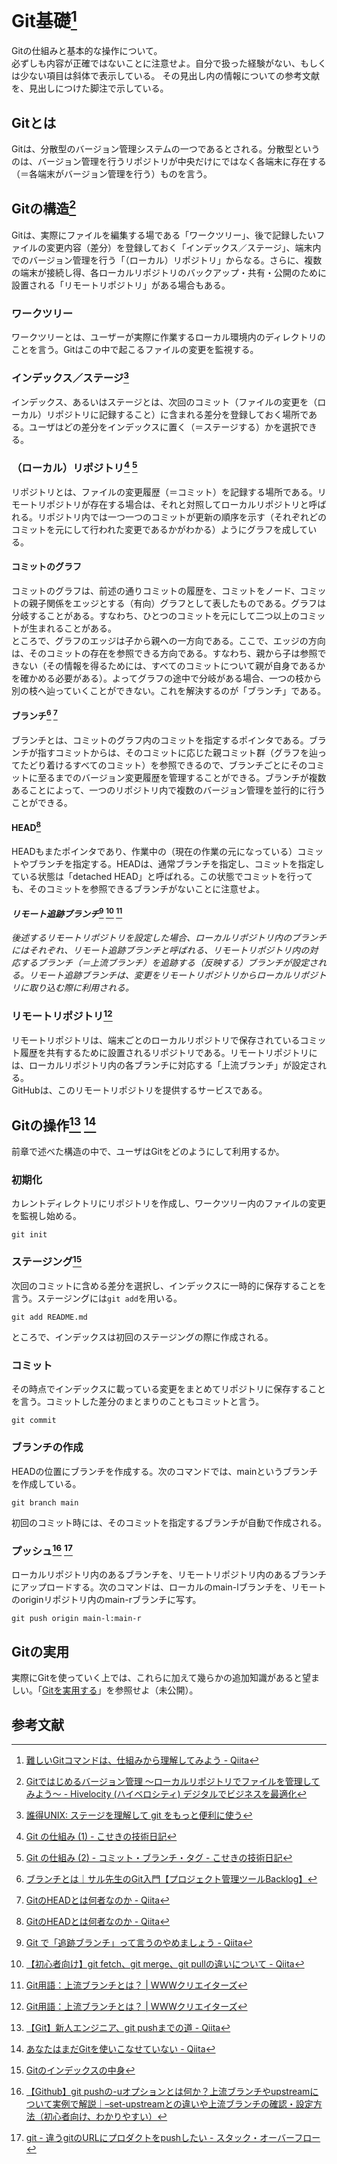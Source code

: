 <!-- TODO:
* 斜体部分の確証／訂正
* コメントアウトした疑問の解消
* 用語の統一：保存、保管、記録など

対象がブランチでなくともよい、という記述を除外するとわかりやすくなる？
 -->

# Git基礎[^0]
Gitの仕組みと基本的な操作について。  
必ずしも内容が正確ではないことに注意せよ。自分で扱った経験がない、もしくは少ない項目は斜体で表示している。
その見出し内の情報についての参考文献を、見出しにつけた脚注で示している。


## Gitとは
Gitは、分散型のバージョン管理システムの一つであるとされる。分散型というのは、バージョン管理を行うリポジトリが中央だけにではなく各端末に存在する（＝各端末がバージョン管理を行う）ものを言う。


## Gitの構造[^0-2]
Gitは、実際にファイルを編集する場である「ワークツリー」、後で記録したいファイルの変更内容（差分）を登録しておく「インデックス／ステージ」、端末内でのバージョン管理を行う「（ローカル）リポジトリ」からなる。さらに、複数の端末が接続し得、各ローカルリポジトリのバックアップ・共有・公開のために設置される「リモートリポジトリ」がある場合もある。

### ワークツリー
ワークツリーとは、ユーザーが実際に作業するローカル環境内のディレクトリのことを言う。Gitはこの中で起こるファイルの変更を監視する。

### インデックス／ステージ[^1]
インデックス、あるいはステージとは、次回のコミット（ファイルの変更を（ローカル）リポジトリに記録すること）に含まれる差分を登録しておく場所である。ユーザはどの差分をインデックスに置く（＝ステージする）かを選択できる。

### （ローカル）リポジトリ[^2] [^3]
リポジトリとは、ファイルの変更履歴（＝コミット）を記録する場所である。リモートリポジトリが存在する場合は、それと対照してローカルリポジトリと呼ばれる。リポジトリ内では一つ一つのコミットが更新の順序を示す（それぞれどのコミットを元にして行われた変更であるかがわかる）ようにグラフを成している。

#### コミットのグラフ
コミットのグラフは、前述の通りコミットの履歴を、コミットをノード、コミットの親子関係をエッジとする（有向）グラフとして表したものである。グラフは分岐することがある。すなわち、ひとつのコミットを元にして二つ以上のコミットが生まれることがある。  
ところで、グラフのエッジは子から親への一方向である。ここで、エッジの方向は、そのコミットの存在を参照できる方向である。すなわち、親から子は参照できない（その情報を得るためには、すべてのコミットについて親が自身であるかを確かめる必要がある）。よってグラフの途中で分岐がある場合、一つの枝から別の枝へ辿っていくことができない。これを解決するのが「ブランチ」である。

<!-- これを解決する以外の目的にも使えることを書いているのがややこしい？ -->

#### ブランチ[^3-2] [^4]
ブランチとは、コミットのグラフ内のコミットを指定するポインタである。ブランチが指すコミットからは、そのコミットに応じた親コミット群（グラフを辿ってたどり着けるすべてのコミット）を参照できるので、ブランチごとにそのコミットに至るまでのバージョン変更履歴を管理することができる。ブランチが複数あることによって、一つのリポジトリ内で複数のバージョン管理を並行的に行うことができる。

#### HEAD[^4]
HEADもまたポインタであり、作業中の（現在の作業の元になっている）コミットやブランチを指定する。HEADは、通常ブランチを指定し、コミットを指定している状態は「detached HEAD」と呼ばれる。この状態でコミットを行っても、そのコミットを参照できるブランチがないことに注意せよ。

#### *リモート追跡ブランチ*[^5] [^6] [^7]
*後述するリモートリポジトリを設定した場合、ローカルリポジトリ内のブランチにはそれぞれ、リモート追跡ブランチと呼ばれる、リモートリポジトリ内の対応するブランチ（＝上流ブランチ）を追跡する（反映する）ブランチが設定される。リモート追跡ブランチは、変更をリモートリポジトリからローカルリポジトリに取り込む際に利用される。*

<!-- リモート追跡ブランチの親はいる？ -->

### リモートリポジトリ[^7]
リモートリポジトリは、端末ごとのローカルリポジトリで保存されているコミット履歴を共有するために設置されるリポジトリである。リモートリポジトリには、ローカルリポジトリ内の各ブランチに対応する「上流ブランチ」が設定される。  
GitHubは、このリモートリポジトリを提供するサービスである。


## Gitの操作[^8] [^9]
前章で述べた構造の中で、ユーザはGitをどのようにして利用するか。

### 初期化
カレントディレクトリにリポジトリを作成し、ワークツリー内のファイルの変更を監視し始める。
```
git init
```

### ステージング[^10]
次回のコミットに含める差分を選択し、インデックスに一時的に保存することを言う。ステージングには`git add`を用いる。
```
git add README.md
```
ところで、インデックスは初回のステージングの際に作成される。

### コミット
その時点でインデックスに載っている変更をまとめてリポジトリに保存することを言う。コミットした差分のまとまりのこともコミットと言う。
```
git commit
```

### ブランチの作成
HEADの位置にブランチを作成する。次のコマンドでは、mainというブランチを作成している。
```
git branch main
```
初回のコミット時には、そのコミットを指定するブランチが自動で作成される。

### プッシュ[^11] [^12]
ローカルリポジトリ内のあるブランチを、リモートリポジトリ内のあるブランチにアップロードする。次のコマンドは、ローカルのmain-lブランチを、リモートのoriginリポジトリ内のmain-rブランチに写す。
```
git push origin main-l:main-r
```

<!-- ブランチ以外をブランチ以外にプッシュすることはできるか？ -->


## Gitの実用
実際にGitを使っていく上では、これらに加えて幾らかの追加知識があると望ましい。「[Gitを実用する](./utilise-git.md)」を参照せよ（未公開）。


## 参考文献
[^0]: [難しいGitコマンドは、仕組みから理解してみよう - Qiita](https://qiita.com/_ha1f/items/2dca1047c57d4f0bd465)  
[^0-2]: [Gitではじめるバージョン管理 〜ローカルリポジトリでファイルを管理してみよう〜 - Hivelocity (ハイベロシティ) デジタルでビジネスを最適化](https://prograshi.com/general/git/create-a-new-repository-on-the-command-line/)  
[^1]: [誰得UNIX: ステージを理解して git をもっと便利に使う](http://daretoku-unix.blogspot.com/2009/08/git.html)  
[^2]: [Git の仕組み (1) - こせきの技術日記](https://koseki.hatenablog.com/entry/2014/04/22/inside-git-1)  
[^3]: [Git の仕組み (2) - コミット・ブランチ・タグ - こせきの技術日記](https://koseki.hatenablog.com/entry/2014/06/11/inside-git-2)  
[^3-2]: [ブランチとは｜サル先生のGit入門【プロジェクト管理ツールBacklog】](https://backlog.com/ja/git-tutorial/stepup/01/)  
[^4]: [GitのHEADとは何者なのか - Qiita](https://qiita.com/ymzkjpx/items/00ff664da60c37458aaa)  
[^5]: [Git で「追跡ブランチ」って言うのやめましょう - Qiita](https://qiita.com/uasi/items/69368c17c79e99aaddbf)  
[^6]: [【初心者向け】git fetch、git merge、git pullの違いについて - Qiita](https://qiita.com/wann/items/688bc17460a457104d7d)  
[^7]: [Git用語：上流ブランチとは？ | WWWクリエイターズ](https://www-creators.com/archives/4931)  
[^8]: [【Git】新人エンジニア、git pushまでの道 - Qiita](https://qiita.com/yukibe/items/9ef9d54f2e7d53cfb51c)  
[^9]: [あなたはまだGitを使いこなせていない - Qiita](https://qiita.com/hitochan/items/32f43181a3e7db342188)  
[^10]: [Gitのインデックスの中身](https://zenn.dev/kaityo256/articles/inside_the_index)  
[^11]: [【Github】git pushの-uオプションとは何か？上流ブランチやupstreamについて実例で解説｜–set-upstreamとの違いや上流ブランチの確認・設定方法（初心者向け、わかりやすい）](https://prograshi.com/general/git/git-push-u-upstream/)  
[^12]: [git - 違うgitのURLにプロダクトをpushしたい - スタック・オーバーフロー](https://ja.stackoverflow.com/questions/42216/%E9%81%95%E3%81%86git%E3%81%AEurl%E3%81%AB%E3%83%97%E3%83%AD%E3%83%80%E3%82%AF%E3%83%88%E3%82%92push%E3%81%97%E3%81%9F%E3%81%84)  

